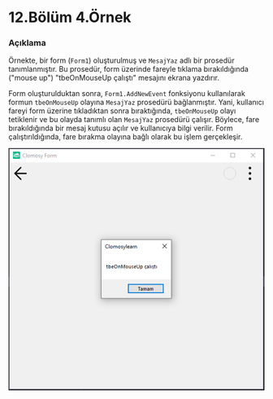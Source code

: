 # 12.Bölüm 4.Örnek

### Açıklama

Örnekte, bir form (`Form1`) oluşturulmuş ve `MesajYaz` adlı bir prosedür tanımlanmıştır. Bu prosedür, form üzerinde fareyle tıklama bırakıldığında ("mouse up") "tbeOnMouseUp çalıştı" mesajını ekrana yazdırır.

Form oluşturulduktan sonra, `Form1.AddNewEvent` fonksiyonu kullanılarak formun `tbeOnMouseUp` olayına `MesajYaz` prosedürü bağlanmıştır. Yani, kullanıcı fareyi form üzerine tıkladıktan sonra bıraktığında, `tbeOnMouseUp` olayı tetiklenir ve bu olayda tanımlı olan `MesajYaz` prosedürü çalışır. Böylece, fare bırakıldığında bir mesaj kutusu açılır ve kullanıcıya bilgi verilir. Form çalıştırıldığında, fare bırakma olayına bağlı olarak bu işlem gerçekleşir.

![Bolum 12-Örnek 4](Bolum12_Ornek4.png)